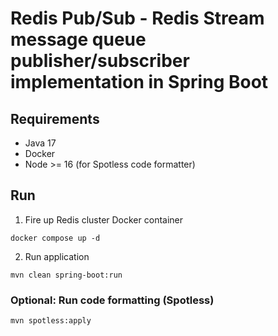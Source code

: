 # Redis Pub/Sub - Redis Stream message queue publisher/subscriber implementation in Spring Boot

## Requirements
- Java 17
- Docker
- Node >= 16 (for Spotless code formatter)

## Run
1. Fire up Redis cluster Docker container
```shell
docker compose up -d
```
2. Run application
```shell
mvn clean spring-boot:run
```

### Optional: Run code formatting (Spotless)
```shell
mvn spotless:apply
```
